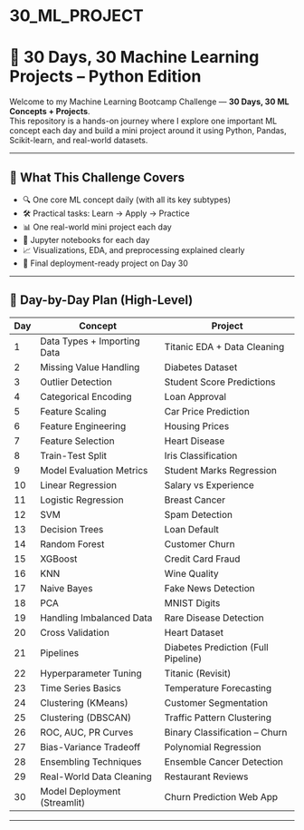 # 30_ML_PROJECT
# 🎯 30 Days, 30 Machine Learning Projects – Python Edition

Welcome to my Machine Learning Bootcamp Challenge — **30 Days, 30 ML Concepts + Projects**.  
This repository is a hands-on journey where I explore one important ML concept each day and build a mini project around it using Python, Pandas, Scikit-learn, and real-world datasets.

---

## 📘 What This Challenge Covers

- 🔍 One core ML concept daily (with all its key subtypes)
- 🛠️ Practical tasks: Learn → Apply → Practice
- 📊 One real-world mini project each day
- 📂 Jupyter notebooks for each day
- 📈 Visualizations, EDA, and preprocessing explained clearly
- 🧠 Final deployment-ready project on Day 30

---

## 📅 Day-by-Day Plan (High-Level)

| Day | Concept                          | Project                                |
|-----|----------------------------------|----------------------------------------|
| 1   | Data Types + Importing Data      | Titanic EDA + Data Cleaning            |
| 2   | Missing Value Handling           | Diabetes Dataset                       |
| 3   | Outlier Detection                | Student Score Predictions              |
| 4   | Categorical Encoding             | Loan Approval                          |
| 5   | Feature Scaling                  | Car Price Prediction                   |
| 6   | Feature Engineering              | Housing Prices                         |
| 7   | Feature Selection                | Heart Disease                          |
| 8   | Train-Test Split                 | Iris Classification                    |
| 9   | Model Evaluation Metrics         | Student Marks Regression               |
| 10  | Linear Regression                | Salary vs Experience                   |
| 11  | Logistic Regression              | Breast Cancer                          |
| 12  | SVM                              | Spam Detection                          |
| 13  | Decision Trees                   | Loan Default                           |
| 14  | Random Forest                    | Customer Churn                         |
| 15  | XGBoost                          | Credit Card Fraud                      |
| 16  | KNN                              | Wine Quality                           |
| 17  | Naive Bayes                      | Fake News Detection                    |
| 18  | PCA                              | MNIST Digits                           |
| 19  | Handling Imbalanced Data         | Rare Disease Detection                 |
| 20  | Cross Validation                 | Heart Dataset                          |
| 21  | Pipelines                        | Diabetes Prediction (Full Pipeline)    |
| 22  | Hyperparameter Tuning            | Titanic (Revisit)                      |
| 23  | Time Series Basics               | Temperature Forecasting                |
| 24  | Clustering (KMeans)              | Customer Segmentation                  |
| 25  | Clustering (DBSCAN)              | Traffic Pattern Clustering             |
| 26  | ROC, AUC, PR Curves              | Binary Classification – Churn          |
| 27  | Bias-Variance Tradeoff           | Polynomial Regression                  |
| 28  | Ensembling Techniques            | Ensemble Cancer Detection              |
| 29  | Real-World Data Cleaning         | Restaurant Reviews                     |
| 30  | Model Deployment (Streamlit)     | Churn Prediction Web App               |

---


